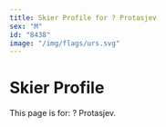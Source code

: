 ```yaml
---
title: Skier Profile for ? Protasjev
sex: "M"
id: "8438"
image: "/img/flags/urs.svg" 
---
```


# Skier Profile

This page is for: ? Protasjev.
    